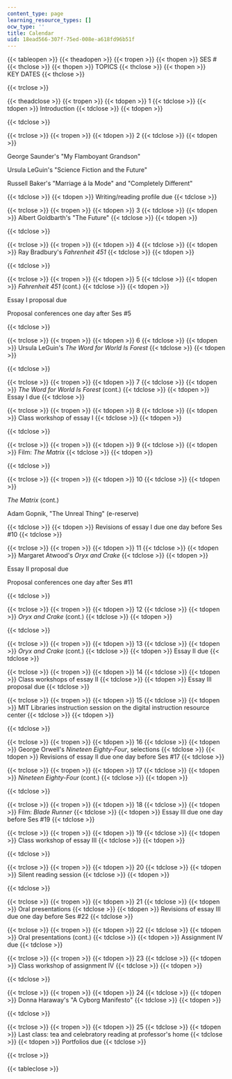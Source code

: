 ```yaml
---
content_type: page
learning_resource_types: []
ocw_type: ''
title: Calendar
uid: 18ead566-307f-75ed-008e-a618fd96b51f
---
```


{{< tableopen >}}
{{< theadopen >}}
{{< tropen >}}
{{< thopen >}}
SES #
{{< thclose >}}
{{< thopen >}}
TOPICS
{{< thclose >}}
{{< thopen >}}
KEY DATES
{{< thclose >}}

{{< trclose >}}

{{< theadclose >}}
{{< tropen >}}
{{< tdopen >}}
1
{{< tdclose >}}
{{< tdopen >}}
Introduction
{{< tdclose >}}
{{< tdopen >}}

{{< tdclose >}}

{{< trclose >}}
{{< tropen >}}
{{< tdopen >}}
2
{{< tdclose >}}
{{< tdopen >}}


George Saunder's "My Flamboyant Grandson"

Ursula LeGuin's "Science Fiction and the Future"

Russell Baker's "Marriage á la Mode" and "Completely Different"


{{< tdclose >}}
{{< tdopen >}}
Writing/reading profile due
{{< tdclose >}}

{{< trclose >}}
{{< tropen >}}
{{< tdopen >}}
3
{{< tdclose >}}
{{< tdopen >}}
Albert Goldbarth's "The Future"
{{< tdclose >}}
{{< tdopen >}}

{{< tdclose >}}

{{< trclose >}}
{{< tropen >}}
{{< tdopen >}}
4
{{< tdclose >}}
{{< tdopen >}}
Ray Bradbury's _Fahrenheit 451_
{{< tdclose >}}
{{< tdopen >}}

{{< tdclose >}}

{{< trclose >}}
{{< tropen >}}
{{< tdopen >}}
5
{{< tdclose >}}
{{< tdopen >}}
_Fahrenheit 451_ (cont.)
{{< tdclose >}}
{{< tdopen >}}


Essay I proposal due

Proposal conferences one day after Ses #5


{{< tdclose >}}

{{< trclose >}}
{{< tropen >}}
{{< tdopen >}}
6
{{< tdclose >}}
{{< tdopen >}}
Ursula LeGuin's _The Word for World Is Forest_
{{< tdclose >}}
{{< tdopen >}}

{{< tdclose >}}

{{< trclose >}}
{{< tropen >}}
{{< tdopen >}}
7
{{< tdclose >}}
{{< tdopen >}}
_The Word for World Is Forest_ (cont.)
{{< tdclose >}}
{{< tdopen >}}
Essay I due
{{< tdclose >}}

{{< trclose >}}
{{< tropen >}}
{{< tdopen >}}
8
{{< tdclose >}}
{{< tdopen >}}
Class workshop of essay I
{{< tdclose >}}
{{< tdopen >}}

{{< tdclose >}}

{{< trclose >}}
{{< tropen >}}
{{< tdopen >}}
9
{{< tdclose >}}
{{< tdopen >}}
Film: _The Matrix_
{{< tdclose >}}
{{< tdopen >}}

{{< tdclose >}}

{{< trclose >}}
{{< tropen >}}
{{< tdopen >}}
10
{{< tdclose >}}
{{< tdopen >}}


_The Matrix_ (cont.)

Adam Gopnik, "The Unreal Thing" (e-reserve)


{{< tdclose >}}
{{< tdopen >}}
Revisions of essay I due one day before Ses #10
{{< tdclose >}}

{{< trclose >}}
{{< tropen >}}
{{< tdopen >}}
11
{{< tdclose >}}
{{< tdopen >}}
Margaret Atwood's _Oryx and Crake_
{{< tdclose >}}
{{< tdopen >}}


Essay II proposal due

Proposal conferences one day after Ses #11


{{< tdclose >}}

{{< trclose >}}
{{< tropen >}}
{{< tdopen >}}
12
{{< tdclose >}}
{{< tdopen >}}
_Oryx and Crake_ (cont.)
{{< tdclose >}}
{{< tdopen >}}

{{< tdclose >}}

{{< trclose >}}
{{< tropen >}}
{{< tdopen >}}
13
{{< tdclose >}}
{{< tdopen >}}
_Oryx and Crake_ (cont.)
{{< tdclose >}}
{{< tdopen >}}
Essay II due
{{< tdclose >}}

{{< trclose >}}
{{< tropen >}}
{{< tdopen >}}
14
{{< tdclose >}}
{{< tdopen >}}
Class workshops of essay II
{{< tdclose >}}
{{< tdopen >}}
Essay III proposal due
{{< tdclose >}}

{{< trclose >}}
{{< tropen >}}
{{< tdopen >}}
15
{{< tdclose >}}
{{< tdopen >}}
MIT Libraries instruction session on the digital instruction resource center
{{< tdclose >}}
{{< tdopen >}}

{{< tdclose >}}

{{< trclose >}}
{{< tropen >}}
{{< tdopen >}}
16
{{< tdclose >}}
{{< tdopen >}}
George Orwell's _Nineteen Eighty-Four_, selections
{{< tdclose >}}
{{< tdopen >}}
Revisions of essay II due one day before Ses #17
{{< tdclose >}}

{{< trclose >}}
{{< tropen >}}
{{< tdopen >}}
17
{{< tdclose >}}
{{< tdopen >}}
_Nineteen Eighty-Four_ (cont.)
{{< tdclose >}}
{{< tdopen >}}

{{< tdclose >}}

{{< trclose >}}
{{< tropen >}}
{{< tdopen >}}
18
{{< tdclose >}}
{{< tdopen >}}
Film: _Blade Runner_
{{< tdclose >}}
{{< tdopen >}}
Essay III due one day before Ses #19
{{< tdclose >}}

{{< trclose >}}
{{< tropen >}}
{{< tdopen >}}
19
{{< tdclose >}}
{{< tdopen >}}
Class workshop of essay III
{{< tdclose >}}
{{< tdopen >}}

{{< tdclose >}}

{{< trclose >}}
{{< tropen >}}
{{< tdopen >}}
20
{{< tdclose >}}
{{< tdopen >}}
Silent reading session
{{< tdclose >}}
{{< tdopen >}}

{{< tdclose >}}

{{< trclose >}}
{{< tropen >}}
{{< tdopen >}}
21
{{< tdclose >}}
{{< tdopen >}}
Oral presentations
{{< tdclose >}}
{{< tdopen >}}
Revisions of essay III due one day before Ses #22
{{< tdclose >}}

{{< trclose >}}
{{< tropen >}}
{{< tdopen >}}
22
{{< tdclose >}}
{{< tdopen >}}
Oral presentations (cont.)
{{< tdclose >}}
{{< tdopen >}}
Assignment IV due
{{< tdclose >}}

{{< trclose >}}
{{< tropen >}}
{{< tdopen >}}
23
{{< tdclose >}}
{{< tdopen >}}
Class workshop of assignment IV
{{< tdclose >}}
{{< tdopen >}}

{{< tdclose >}}

{{< trclose >}}
{{< tropen >}}
{{< tdopen >}}
24
{{< tdclose >}}
{{< tdopen >}}
Donna Haraway's "A Cyborg Manifesto"
{{< tdclose >}}
{{< tdopen >}}

{{< tdclose >}}

{{< trclose >}}
{{< tropen >}}
{{< tdopen >}}
25
{{< tdclose >}}
{{< tdopen >}}
Last class: tea and celebratory reading at professor's home
{{< tdclose >}}
{{< tdopen >}}
Portfolios due
{{< tdclose >}}

{{< trclose >}}

{{< tableclose >}}